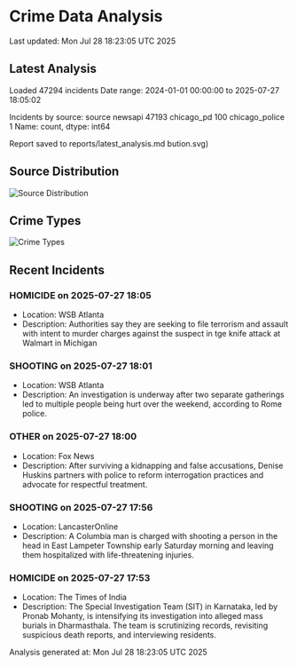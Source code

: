 # Crime Data Analysis
Last updated: Mon Jul 28 18:23:05 UTC 2025

## Latest Analysis

Loaded 47294 incidents
Date range: 2024-01-01 00:00:00 to 2025-07-27 18:05:02

Incidents by source:
source
newsapi           47193
chicago_pd          100
chicago_police        1
Name: count, dtype: int64

Report saved to reports/latest_analysis.md
bution.svg)

## Source Distribution
![Source Distribution](images/source_distribution.svg)

## Crime Types
![Crime Types](images/crime_types.svg)

## Recent Incidents

### HOMICIDE on 2025-07-27 18:05
- Location: WSB Atlanta
- Description: Authorities say they are seeking to file terrorism and assault with intent to murder charges against the suspect in tge knife attack at Walmart in Michigan


### SHOOTING on 2025-07-27 18:01
- Location: WSB Atlanta
- Description: An investigation is underway after two separate gatherings led to multiple people being hurt over the weekend, according to Rome police.


### OTHER on 2025-07-27 18:00
- Location: Fox News
- Description: After surviving a kidnapping and false accusations, Denise Huskins partners with police to reform interrogation practices and advocate for respectful treatment.


### SHOOTING on 2025-07-27 17:56
- Location: LancasterOnline
- Description: A Columbia man is charged with shooting a person in the head in East Lampeter Township early Saturday morning and leaving them hospitalized with life-threatening injuries.


### HOMICIDE on 2025-07-27 17:53
- Location: The Times of India
- Description: The Special Investigation Team (SIT) in Karnataka, led by Pronab Mohanty, is intensifying its investigation into alleged mass burials in Dharmasthala. The team is scrutinizing records, revisiting suspicious death reports, and interviewing residents.

Analysis generated at: Mon Jul 28 18:23:05 UTC 2025
